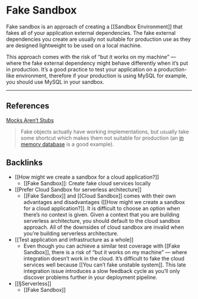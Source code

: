 # Fake Sandbox
Fake sandbox is an approach of creating a [[Sandbox Environment]] that fakes all of your application external dependencies. The fake external dependencies you create are usually not suitable for production use as they are designed lightweight to be used on a local machine.

This approach comes with the risk of “but it works on my machine” — where the fake external dependency might behave differently when it’s put in production. It’s a good practice to test your application on a production-like environment, therefore if your production is using MySQL for example, you should use MySQL in your sandbox.

---
## References
[Mocks Aren’t Stubs](https://martinfowler.com/articles/mocksArentStubs.html)
> Fake objects actually have working implementations, but usually take some shortcut which makes them not suitable for production (an  [in memory database](https://martinfowler.com/bliki/InMemoryTestDatabase.html)  is a good example).

## Backlinks
* [[How might we create a sandbox for a cloud application?]]
	* [[Fake Sandbox]]: Create fake cloud services locally
* [[Prefer Cloud Sandbox for serverless architecture]]
	* [[Fake Sandbox]] and [[Cloud Sandbox]] comes with their own advantages and disadvantages ([[How might we create a sandbox for a cloud application?]]. It is difficult to choose an option when there’s no context is given. Given a context that you are building serverless architecture, you should default to the cloud sandbox approach. All of the downsides of cloud sandbox are invalid when you’re building serverless architecture.
* [[Test application and infrastructure as a whole]]
	* Even though you can achieve a similar test coverage with [[Fake Sandbox]], there is a risk of “but it works on my machine” — where integration doesn’t work in the cloud. It’s difficult to fake the cloud services well because [[You can’t fake unstable system]]. This late integration issue introduces a slow feedback cycle as you’ll only discover problems further in your deployment pipeline.
* [[§Serverless]]
	* [[Fake Sandbox]]

<!-- #evergreen #test -->

<!-- {BearID:CD1514C4-4645-4415-A07B-1F0A08D2645F-1543-0000965594DD9AFF} -->
